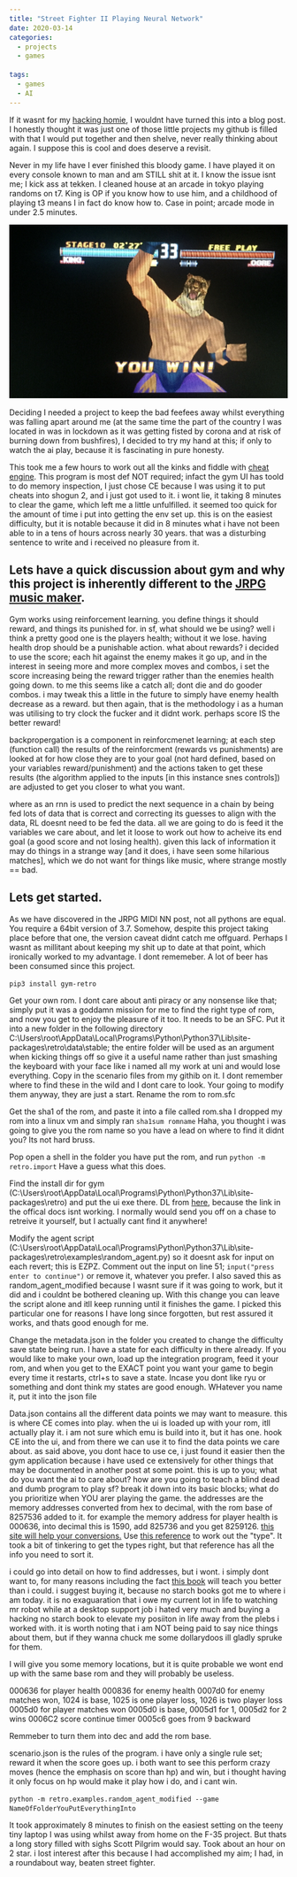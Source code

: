 ```yaml
---
title: "Street Fighter II Playing Neural Network"
date: 2020-03-14
categories:
  - projects
  - games
  
tags:
  - games
  - AI
---
```


If it wasnt for my [hacking homie](https://kymb0.github.io/), I wouldnt have turned this into a blog post. I honestly thought it was just one of those little projects my github is filled with that I would put together and then shelve, never really thinking about again. I suppose this is cool and does deserve a revisit.

Never in my life have I ever finished this bloody game. I have played it on every console known to man and am STILL shit at it. I know the issue isnt me; I kick ass at tekken. I cleaned house at an arcade in tokyo playing randoms on t7. King is OP if you know how to use him, and a childhood of playing t3 means I in fact do know how to. Case in point; arcade mode in under 2.5 minutes.

![i_am_the_king](/assets/images/sf-nn/0E11CA0B-BF62-48CE-9CE9-B3DCE55206F9.jpeg)


Deciding I needed a project to keep the bad feefees away whilst everything was falling apart around me (at the same time the part of the country I was located in was in lockdown as it was getting fisted by corona and at risk of burning down from bushfires), I decided to try my hand at this; if only to watch the ai play, because it is fascinating in pure honesty.

This took me a few hours to work out all the kinks and fiddle with [cheat engine](https://www.cheatengine.org/). This program is most def NOT required; infact the gym UI has toold to do memory inspection, I just chose CE because I was using it to put cheats into shogun 2, and i just got used to it. i wont lie, it taking 8 minutes to clear the game, which left me a little unfulfilled. it seemed too quick for the amount of time i put into getting the env set up. this is on the easiest difficulty, but  it is notable because it did in 8 minutes what i have not been able to in a tens of hours across nearly 30 years. that was a disturbing sentence to write and i received no pleasure from it.  

## Lets have a quick discussion about gym and why this project is inherently different to the [JRPG music maker](https://onecloudemoji.github.io/projects/midi-nn/).

Gym works using reinforcement learning. you define things it should reward, and things its punished for. in sf, what should we be using? well i think a pretty good one is the players health; without it we lose. having health drop should be a punishable action. what about rewards? i decided to use the score; each hit against the enemy makes it go up, and in the interest in seeing more and more complex moves and combos, i set the score increasing being the reward trigger rather than the enemies health going down. to me this seems like a catch all; dont die and do gooder combos. i may tweak this a little in the future to simply have enemy health decrease as a reward. but then again, that is the methodology i as a human was utilising to try clock the fucker and it didnt work. perhaps score IS the better reward!

backpropergation is a component in reinforcmenet learning; at each step (function call) the results of the reinforcment (rewards vs punishments) are looked at for how close they are to your goal (not hard defined, based on your variables reward/punishment) and the actions taken to get these results (the algorithm applied to the inputs [in this instance snes controls]) are adjusted to get you closer to what you want.

where as an rnn is used to predict the next sequence in a chain by being fed lots of data that is correct and correcting its guesses to align with the data, RL doesnt need to be fed the data. all we are going to do is feed it the variables we care about, and let it loose to work out how to acheive its end goal (a good score and not losing health). given this lack of information it may do things in a strange way [and it does, i have seen some hilarious matches], which we do not want for things like music, where strange mostly == bad.

## Lets get started.

As we have discovered in the JRPG MIDI NN post, not all pythons are equal. You require a 64bit version of 3.7. Somehow, despite this project taking place before that one, the version caveat didnt catch me offguard. Perhaps I wasnt as millitant about keeping my shit up to date at that point, which ironically worked to my advantage. I dont rememeber. A lot of beer has been consumed since this project. 

````pip3 install gym-retro````

Get your own rom. I dont care about anti piracy or any nonsense like that; simply put it was a goddamn mission for me to find the right type of rom, and now you get to enjoy the pleasure of it too. It needs to be an SFC. Put it into a new folder in the following directory C:\Users\root\AppData\Local\Programs\Python\Python37\Lib\site-packages\retro\data\stable; the entire folder will be used as an argument when kicking things off so give it a useful name rather than just smashing the keyboard with your face like i named all my work at uni and would lose everything. Copy in the scenario files from my githib on it. I dont remember where to find these in the wild and I dont care to look. Your going to modify them anyway, they are just a start. Rename the rom to rom.sfc

Get the sha1 of the rom, and paste it into a file called rom.sha I dropped my rom into a linux vm and simply ran ````sha1sum romname```` Haha, you thought i was going to give you the rom name so you have a lead on where to find it didnt you? Its not hard bruss.

Pop open a shell in the folder you have put the rom, and run ````python -m retro.import```` Have a guess what this does.

Find the install dir for gym (C:\Users\root\AppData\Local\Programs\Python\Python37\Lib\site-packages\retro) and put the  ui exe there. DL from [here](https://github.com/onecloudemoji/onecloudemoji.github.io/blob/master/assets/images/sf-nn/Gym%20Retro%20Integration.7z), because the link in the offical docs isnt working. I normally would send you off on a chase to retreive it yourself, but I actually cant find it anywhere! 

Modify the agent script (C:\Users\root\AppData\Local\Programs\Python\Python37\Lib\site-packages\retro\examples\random_agent.py) so it doesnt ask for input on each revert; this is EZPZ. Comment out the input on line 51; ````input("press enter to continue")```` or remove it, whatever you prefer. I also saved this as random_agent_modified because I wasnt sure if it was going to work, but it did and i couldnt be bothered cleaning up. With this change you can leave the script alone and itll keep running until it finishes the game. I picked this particular one for reasons I have long since forgotten, but rest assured it works, and thats good enough for me.

Change the metadata.json in the folder you created to change the difficulty save state being run. I have a state for each difficulty in there already. If you would like to make your own, load up the integration program, feed it your rom, and when you get to the EXACT point you want your game to begin every time it restarts, ctrl+s to save a state. Incase you dont like ryu or something and dont think my states are good enough. WHatever you name it, put it into the json file

Data.json contains all the different data points we may want to measure. this is where CE comes into play. when the ui is loaded up with your rom, itll actually play it. i am not sure which emu is build into it, but it has one. hook CE into the ui, and from there we can use it to find the data points we care about. as said above, you dont hace to use ce, i just found it easier then the gym application because i have used ce extensively for other things that may be documented in another post at some point. this is up to you; what do you want the ai to care about? how are you going to teach a blind dead and dumb program to play sf? break it down into its basic blocks; what do you prioritize when YOU arer playing the game. the addresses are the memory addresses converted from hex to decimal, with the rom base of 8257536 added to it. for example the memory address for player health is 000636, into decimal this is 1590, add 825736 and you get 8259126. [this site will help your conversions.](https://www.rapidtables.com/convert/number/hex-to-decimal.html) Use [this reference](https://retro.readthedocs.io/en/latest/integration.html#appendix-types) to work out the "type". It took a bit of tinkering to get the types right, but that reference has all the info you need to sort it. 


i could go into detail on how to find addresses, but i wont. i simply dont want to, for many reasons including the fact [this book](https://nostarch.com/gamehacking) will teach you better than i could. i suggest buying it, because no starch books got me to where i am today. it is no exaguaration that i owe my current lot in life to watching mr robot while at a desktop support job i hated very much and buying a hacking no starch book to elevate my posiiton in life away from the plebs i worked with. it is worth noting that i am NOT being paid to say nice things about them, but if they wanna chuck me some dollarydoos ill gladly spruke for them.

I will give you some memory locations, but it is quite probable we wont end up with the same base rom and they will probably be useless.

000636 for player health
000836 for enemy health
0007d0 for enemy matches won, 1024 is base, 1025 is one player loss, 1026 is two player loss
0005d0 for player matches won 0005d0 is base, 0005d1 for 1, 0005d2 for 2 wins
0006C2 score
continue timer 0005c6 goes from 9 backward

Remmeber to turn them into dec and add the rom base.

scenario.json is the rules of the program. i have only a single rule set; reward it when the score goes up. i both want to see this perform crazy moves (hence the emphasis on score than hp) and win, but i thought having it only focus on hp would make it play how i do, and i cant win. 


````python -m retro.examples.random_agent_modified --game NameOfFolderYouPutEverythingInto````

It took approximately 8 minutes to finish on the easiest setting on the teeny tiny laptop I was using whilst away from home on the F-35 project. But thats a long story filled with sighs Scott Pilgrim would say. Took about an hour on 2 star. i lost interest after this because I had accomplished my aim; I had, in a roundabout way, beaten street fighter.

